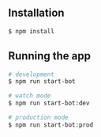 ## Installation

```bash
$ npm install
```

## Running the app

```bash
# development
$ npm run start-bot

# watch mode
$ npm run start-bot:dev

# production mode
$ npm run start-bot:prod
```
